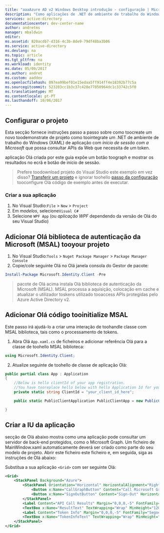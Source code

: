 ```yaml
---
title: "aaaAzure AD v2 Windows Desktop introdução - configuração | Microsoft Docs"
description: "Como aplicações de .NET de ambiente de trabalho do Windows (XAML) podem chamar uma API que necessitam de tokens de acesso ao ponto final do Azure Active Directory v2"
services: active-directory
documentationcenter: dev-center-name
author: andretms
manager: mbaldwin
editor: 
ms.assetid: 820acdb7-d316-4c3b-8de9-79df48ba3b06
ms.service: active-directory
ms.devlang: na
ms.topic: article
ms.tgt_pltfrm: na
ms.workload: identity
ms.date: 05/09/2017
ms.author: andret
ms.custom: aaddev
ms.openlocfilehash: 097ea99bef01e15edaa5ff914ff4e18392b77c5a
ms.sourcegitcommit: 523283cc1b3c37c428e77850964dc1c33742c5f0
ms.translationtype: MT
ms.contentlocale: pt-PT
ms.lasthandoff: 10/06/2017
---
```

## <a name="set-up-your-project"></a>Configurar o projeto

Esta secção fornece instruções passo a passo sobre como toocreate um novo toodemonstrate de projeto como toointegrate um .NET de ambiente de trabalho do Windows (XAML) de aplicação com *início de sessão com a Microsoft* que possa consultar APIs da Web que necessita de um token.

aplicação Olá criada por este guia expõe um botão toograph e mostrar os resultados no ecrã e botão de início de sessão.

> Prefere toodownload projeto do Visual Studio este exemplo em vez disso? [Transferir um projeto](https://github.com/Azure-Samples/active-directory-dotnet-desktop-msgraph-v2/archive/master.zip) e ignorar toohello [passo da configuração](#create-an-application-express) tooconfigure Olá código de exemplo antes de executar.


### <a name="create-your-application"></a>Criar a sua aplicação
1. No Visual Studio:`File` > `New` > `Project`<br/>
2. Em *modelos*, selecione`Visual C#`
3. Selecione `WPF App` (ou *aplicação WPF* dependendo da versão de Olá do seu Visual Studio)

## <a name="add-hello-microsoft-authentication-library-msal-tooyour-project"></a>Adicionar Olá biblioteca de autenticação da Microsoft (MSAL) tooyour projeto
1. No Visual Studio:`Tools` > `Nuget Package Manager` > `Package Manager Console`
2. Copie/cole seguinte Olá no Olá janela consola do Gestor de pacote:

```powershell
Install-Package Microsoft.Identity.Client -Pre
```

> pacote de Olá acima instala Olá biblioteca de autenticação da Microsoft (MSAL). MSAL processa a aquisição, colocação em cache e atualizar o utilizador toskens utilizado tooaccess APIs protegidas pelo Azure Active Directory v2.

## <a name="add-hello-code-tooinitialize-msal"></a>Adicionar Olá código tooinitialize MSAL
Este passo irá ajudá-lo a criar uma interação de toohandle classe com MSAL biblioteca, tais como o processamento de tokens.

1. Abra Olá `App.xaml.cs` de ficheiros e adicionar referência Olá para a classe de toohello MSAL biblioteca:

```csharp
using Microsoft.Identity.Client;
```
<!-- Workaround for Docs conversion bug -->
<ol start="2">
<li>
Atualize seguinte de toohello de classe de aplicação Olá:
</li>
</ol>

```csharp
public partial class App : Application
{
    //Below is hello clientId of your app registration. 
    //You have tooreplace hello below with hello Application Id for your app registration
    private static string ClientId = "your_client_id_here";

    public static PublicClientApplication PublicClientApp = new PublicClientApplication(ClientId);

}
```

## <a name="create-your-applications-ui"></a>Criar a IU da aplicação
secção de Olá abaixo mostra como uma aplicação pode consultar um servidor de back-end protegidos, como o Microsoft Graph. Um ficheiro de MainWindow.xaml automaticamente deverá ser criado como parte do seu modelo de projeto. Abrir este ficheiro este ficheiro e, em seguida, siga as instruções de Olá abaixo:

Substitua a sua aplicação `<Grid>` com ser seguinte Olá:

```xml
<Grid>
    <StackPanel Background="Azure">
        <StackPanel Orientation="Horizontal" HorizontalAlignment="Right">
            <Button x:Name="CallGraphButton" Content="Call Microsoft Graph API" HorizontalAlignment="Right" Padding="5" Click="CallGraphButton_Click" Margin="5" FontFamily="Segoe Ui"/>
            <Button x:Name="SignOutButton" Content="Sign-Out" HorizontalAlignment="Right" Padding="5" Click="SignOutButton_Click" Margin="5" Visibility="Collapsed" FontFamily="Segoe Ui"/>
        </StackPanel>
        <Label Content="API Call Results" Margin="0,0,0,-5" FontFamily="Segoe Ui" />
        <TextBox x:Name="ResultText" TextWrapping="Wrap" MinHeight="120" Margin="5" FontFamily="Segoe Ui"/>
        <Label Content="Token Info" Margin="0,0,0,-5" FontFamily="Segoe Ui" />
        <TextBox x:Name="TokenInfoText" TextWrapping="Wrap" MinHeight="70" Margin="5" FontFamily="Segoe Ui"/>
    </StackPanel>
</Grid>
```
